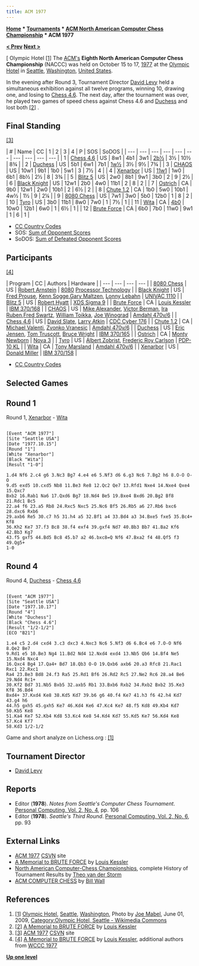 ```yaml
---
title: ACM 1977
---
```

**[Home](Home "Home") * [Tournaments](Tournaments_and_Matches "Tournaments and Matches") * [ACM North American Computer Chess Championship](ACM_North_American_Computer_Chess_Championship "ACM North American Computer Chess Championship") * ACM 1977**

**[\< Prev](ACM_1976 "ACM 1976") [Next >](ACM_1978 "ACM 1978")**

\[ Olympic Hotel <a id="cite-note-1" href="#cite-ref-1">[1]</a>
The [ACM's](ACM "ACM") **Eighth North American Computer Chess Championship** (NACCC) was held on October 15 to 17, [1977](Timeline#1977 "Timeline") at the [Olympic Hotel](https://en.wikipedia.org/wiki/Fairmont_Olympic_Hotel_%28Seattle%29) in [Seattle](https://en.wikipedia.org/wiki/Seattle%2C_Washington), [Washington](https://en.wikipedia.org/wiki/Washington), [United States](https://en.wikipedia.org/wiki/United_States).

In the evening after Round 3, Tournament Director [David Levy](David_Levy "David Levy") held a simultaneous exhibition against all twelve programs, winning 10, drawing one, and losing to [Chess 4.6](</Chess_(Program)> "Chess (Program)"). The next day, after the tournament was over, he played two games of speed chess against Chess 4.6 and [Duchess](Duchess "Duchess") and lost both <a id="cite-note-2" href="#cite-ref-2">[2]</a> .

## Final Standing

<a id="cite-note-3" href="#cite-ref-3">[3]</a>

|  #
|  Name
|  CC
|  1
|  2
|  3
|  4
|  P
|  SOS
|  SoDOS
|
| --- | --- | --- | --- | --- | --- | --- | --- | --- | --- |
|  1
| [Chess 4.6](</Chess_(Program)> "Chess (Program)") |  US
|  8w1
|  4b1
|  3w1
| [2b½](ACM_1977#R4 "ACM 1977") |  3½
|  10½
|  8¾
|
|  2
| [Duchess](Duchess "Duchess") |  US
|  5b1
|  6w1
|  7b1
| [1w½](ACM_1977#R4 "ACM 1977") |  3½
|  9½
|  7¾
|
|  3
| [CHAOS](CHAOS "CHAOS") |  US
|  10w1
|  9b1
|  1b0
|  5w1
|  3
|  7½
|  4
|
|  4
| [Xenarbor](Xenarbor "Xenarbor") |  US
| [11w1](ACM_1977#R1 "ACM 1977") |  1w0
|  6b1
|  8b½
|  2½
|  8
|  3¾
|
|  5
| [Blitz 5](Blitz "Blitz") |  US
|  2w0
|  8b1
|  9w1
|  3b0
|  2
|  9
|  2½
|
|  6
| [Black Knight](Black_Knight "Black Knight") |  US
|  12w1
|  2b0
|  4w0
|  11b1
|  2
|  8
|  2
|
|  7
| [Ostrich](Ostrich "Ostrich") |  CA
|  9b0
|  12w1
|  2w0
|  10b1
|  2
|  6½
|  2
|
|  8
| [Chute 1.2](Chute "Chute") |  CA
|  1b0
|  5w0
|  10b1
|  4w½
|  1½
|  9
|  2¼
|
|  9
| [8080 Chess](8080_Chess "8080 Chess") |  US
|  7w1
|  3w0
|  5b0
|  12b0
|  1
|  8
|  2
|
|  10
| [Tyro](Tyro "Tyro") |  US
|  3b0
|  11b1
|  8w0
|  7w0
|  1
|  7½
|  1
|
|  11
| [Wita](Awit "Awit") |  CA
| [4b0](ACM_1977#R1 "ACM 1977") |  10w0
|  12b1
|  6w0
|  1
|  6½
|  1
|
|  12
| [Brute Force](</Brute_Force_(Program)> "Brute Force (Program)") |  CA
|  6b0
|  7b0
|  11w0
|  9w1
|  1
|  6
|  1
|

- [CC Country Codes](https://en.wikipedia.org/wiki/ISO_3166-1)
- SOS: [Sum of Opponent Scores](https://en.wikipedia.org/wiki/Buchholz_system)
- SoDOS: [Sum of Defeated Opponent Scores](https://en.wikipedia.org/wiki/Neustadtl_score)

## Participants

<a id="cite-note-4" href="#cite-ref-4">[4]</a>

|  Program
|  CC
|  Authors
|  Hardware
|
| --- | --- | --- | --- |
| [8080 Chess](8080_Chess "8080 Chess") |  US
| [Robert Arnstein](Robert_Arnstein "Robert Arnstein") | [8080](8080 "8080") [Processor Technology](https://en.wikipedia.org/wiki/Processor_Technology) |
| [Black Knight](Black_Knight "Black Knight") |  US
| [Fred Prouse](index.php?title=Fred_Prouse&action=edit&redlink=1 "Fred Prouse (page does not exist)"), [Kenn Sogge](index.php?title=Kenn_Sogge&action=edit&redlink=1 "Kenn Sogge (page does not exist)"),[Gary Maltzen](index.php?title=Gary_Maltzen&action=edit&redlink=1 "Gary Maltzen (page does not exist)"), [Lonny Lebahn](index.php?title=Lonny_Lebahn&action=edit&redlink=1 "Lonny Lebahn (page does not exist)") | [UNIVAC 1110](UNIVAC_1100 "UNIVAC 1100") |
| [Blitz 5](Blitz "Blitz") |  US
| [Robert Hyatt](Robert_Hyatt "Robert Hyatt") | [XDS Sigma 9](https://en.wikipedia.org/wiki/SDS_Sigma_series#32-bit_systems) |
| [Brute Force](</Brute_Force_(Program)> "Brute Force (Program)") |  CA
| [Louis Kessler](Louis_Kessler "Louis Kessler") | [IBM 370/168](IBM_370 "IBM 370") |
| [CHAOS](CHAOS "CHAOS") |  US
| [Mike Alexander](Mike_Alexander "Mike Alexander"), [Victor Berman](Victor_Berman "Victor Berman"), [Ira Ruben](Ira_Ruben "Ira Ruben"),[Fred Swartz](Fred_Swartz "Fred Swartz"), [William Toikka](William_Toikka "William Toikka"), [Joe Winograd](Joe_Winograd "Joe Winograd") | [Amdahl 470v/6](Amdahl_470 "Amdahl 470") |
| [Chess 4.6](</Chess_(Program)> "Chess (Program)") |  US
| [David Slate](David_Slate "David Slate"), [Larry Atkin](Larry_Atkin "Larry Atkin") | [CDC Cyber 176](CDC_Cyber "CDC Cyber") |
| [Chute 1.2](Chute "Chute") |  CA
| [Michael Valenti](Michael_Valenti "Michael Valenti"), [Zvonko Vranesic](Zvonko_Vranesic "Zvonko Vranesic") | [Amdahl 470v/6](Amdahl_470 "Amdahl 470") |
| [Duchess](Duchess "Duchess") |  US
| [Eric Jensen](Eric_Jensen "Eric Jensen"), [Tom Truscott](Tom_Truscott "Tom Truscott"), [Bruce Wright](Bruce_Wright "Bruce Wright") | [IBM 370/165](IBM_370 "IBM 370") |
| [Ostrich](Ostrich "Ostrich") |  CA
| [Monty Newborn](Monroe_Newborn "Monroe Newborn") | [Nova 3](Nova#3 "Nova") |
| [Tyro](Tyro "Tyro") |  US
| [Albert Zobrist](Albert_Zobrist "Albert Zobrist"), [Frederic Roy Carlson](Frederic_Roy_Carlson "Frederic Roy Carlson") | [PDP-10 KL](PDP-10 "PDP-10") |
| [Wita](Awit "Awit") |  CA
| [Tony Marsland](Tony_Marsland "Tony Marsland") | [Amdahl 470v/6](Amdahl_470 "Amdahl 470") |
| [Xenarbor](Xenarbor "Xenarbor") |  US
| [Donald Miller](index.php?title=Donald_Miller&action=edit&redlink=1 "Donald Miller (page does not exist)") | [IBM 370/158](IBM_370 "IBM 370") |

- [CC Country Codes](https://en.wikipedia.org/wiki/ISO_3166-1)

## Selected Games

## Round 1

Round 1, [Xenarbor](Xenarbor "Xenarbor") - [Wita](Awit "Awit")

```

[Event "ACM 1977"]
[Site "Seattle USA"]
[Date "1977.10.15"]
[Round "1"]
[White "Xenarbor"]
[Black "Wita"]
[Result "1-0"]

1.d4 Nf6 2.c4 g6 3.Nc3 Bg7 4.e4 e6 5.Nf3 d6 6.g3 Nc6 7.Bg2 h6 8.O-O O-O
9.d5 exd5 10.cxd5 Nb8 11.Be3 Re8 12.Qc2 Qe7 13.Rfd1 Nxe4 14.Nxe4 Qxe4 15.Qxc7
Bxb2 16.Rab1 Na6 17.Qxd6 Bg7 18.Nd4 Be5 19.Bxe4 Bxd6 20.Bg2 Bf8 21.Rdc1 Bc5
22.a4 f6 23.a5 Rb8 24.Rxc5 Nxc5 25.Nc6 Bf5 26.Rb5 a6 27.Rb6 bxc6 28.dxc6 Rxb6
29.axb6 Re5 30.c7 h5 31.h4 a5 32.Bf1 a4 33.Bd4 a3 34.Bxe5 fxe5 35.Bc4+ Kf8
36.Kh2 Ke7 37.f3 Bc8 38.f4 exf4 39.gxf4 Nd7 40.Bb3 Bb7 41.Ba2 Kf6 42.Bb3 Kg7
43.f5 gxf5 44.Bd5 Bc8 45.b7 a2 46.bxc8=Q Nf6 47.Bxa2 f4 48.Qf5 f3 49.Qg5+
1-0

```

## Round 4

Round 4, [Duchess](Duchess "Duchess") - [Chess 4.6](</Chess_(Program)> "Chess (Program)")

```

[Event "ACM 1977"]
[Site "Seattle USA"]
[Date "1977.10.17"]
[Round "4"]
[White "Duchess"]
[Black "Chess 4.6"]
[Result "1/2-1/2"]
[ECO "B21"]

1.e4 c5 2.d4 cxd4 3.c3 dxc3 4.Nxc3 Nc6 5.Nf3 d6 6.Bc4 e6 7.O-O Nf6 8.Qe2 Be7
9.Rd1 e5 10.Be3 Ng4 11.Bd2 Nd4 12.Nxd4 exd4 13.Nb5 Qb6 14.Bf4 Ne5 15.Nxd4 Nxc4
16.Qxc4 Bg4 17.Qa4+ Bd7 18.Qb3 O-O 19.Qxb6 axb6 20.a3 Rfc8 21.Rac1 Rxc1 22.Rxc1
Ra4 23.Be3 Bd8 24.f3 Ra5 25.Rd1 Bf6 26.Rd2 Rc5 27.Ne2 Rc6 28.a4 Be6 29.Nd4 Rc1+
30.Kf2 Bd7 31.Nb5 Bxb5 32.axb5 Rb1 33.Bxb6 Rxb2 34.Rxb2 Bxb2 35.Ke3 Kf8 36.Bd4
Bxd4+ 37.Kxd4 Ke8 38.Kd5 Kd7 39.b6 g6 40.f4 Ke7 41.h3 f6 42.h4 Kd7 43.g4 h6
44.h5 gxh5 45.gxh5 Ke7 46.Kd4 Ke6 47.Kc4 Ke7 48.f5 Kd8 49.Kb4 Kd7 50.Kb5 Ke8
51.Ka4 Ke7 52.Kb4 Kd8 53.Kc4 Ke8 54.Kd4 Kd7 55.Kd5 Ke7 56.Kd4 Ke8 57.Kc4 Kf7
58.Kd3 1/2-1/2

```

Game and short analyze on Lichess.org : [[1]](https://fr.lichess.org/Qy8zH410)

## Tournament Director

- [David Levy](David_Levy "David Levy")

## Reports

- Editor (**1978**). *Notes from Seattle's Computer Chess Tournament*. [Personal Computing, Vol. 2, No. 4](Personal_Computing#2_4 "Personal Computing"), pp. 106
- Editor (**1978**). *Seattle's Third Round*. [Personal Computing, Vol. 2, No. 6](Personal_Computing#2_6 "Personal Computing"), pp. 93

## External Links

- [ACM 1977](http://www.csvn.nl/index.php/historie/computer-computer/90-acm-1977) [CSVN](CSVN "CSVN") site
- [A Memorial to BRUTE FORCE](http://www.lkessler.com/brutefor.shtml) by [Louis Kessler](Louis_Kessler "Louis Kessler")
- [North American Computer-Chess Championships](http://old.csvn.nl/ncc_hist.html), complete History of Tournament Results by [Theo van der Storm](Theo_van_der_Storm "Theo van der Storm")
- [ACM COMPUTER CHESS](http://ed-thelen.org/comp-hist/ACM-ComputerChessWall.html) by [Bill Wall](index.php?title=Bill_Wall&action=edit&redlink=1 "Bill Wall (page does not exist)")

## References

1. <a id="cite-ref-1" href="#cite-note-1">[1]</a> [Olympic Hotel](http://commons.wikimedia.org/wiki/File:Seattle_-_Olympic_Hotel_pano.jpg), [Seattle](https://en.wikipedia.org/wiki/Seattle%2C_Washington), [Washington](https://en.wikipedia.org/wiki/Washington), Photo by [Joe Mabel](http://commons.wikimedia.org/wiki/User:Jmabel), June 01, 2009, [Category:Olympic Hotel, Seattle - Wikimedia Commons](https://commons.wikimedia.org/wiki/Category:Olympic_Hotel,_Seattle)
1. <a id="cite-ref-2" href="#cite-note-2">[2]</a> [A Memorial to BRUTE FORCE](http://www.lkessler.com/brutefor.shtml) by [Louis Kessler](Louis_Kessler "Louis Kessler")
1. <a id="cite-ref-3" href="#cite-note-3">[3]</a> [ACM 1977](http://www.csvn.nl/index.php/historie/computer-computer/90-acm-1977) [CSVN](CSVN "CSVN") site
1. <a id="cite-ref-4" href="#cite-note-4">[4]</a> [A Memorial to BRUTE FORCE](http://www.lkessler.com/brutefor.shtml) by [Louis Kessler](Louis_Kessler "Louis Kessler"), additional authors from [WCCC 1977](WCCC_1977 "WCCC 1977")

**[Up one level](ACM_North_American_Computer_Chess_Championship "ACM North American Computer Chess Championship")**

